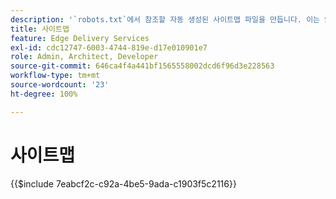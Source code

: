 ```yaml
---
description: '`robots.txt`에서 참조할 자동 생성된 사이트맵 파일을 만듭니다. 이는 SEO와 새로운 콘텐츠 발견에 유용합니다.'
title: 사이트맵
feature: Edge Delivery Services
exl-id: cdc12747-6003-4744-819e-d17e010901e7
role: Admin, Architect, Developer
source-git-commit: 646ca4f4a441bf1565558002dcd6f96d3e228563
workflow-type: tm+mt
source-wordcount: '23'
ht-degree: 100%

---
```


# 사이트맵

{{$include 7eabcf2c-c92a-4be5-9ada-c1903f5c2116}}


